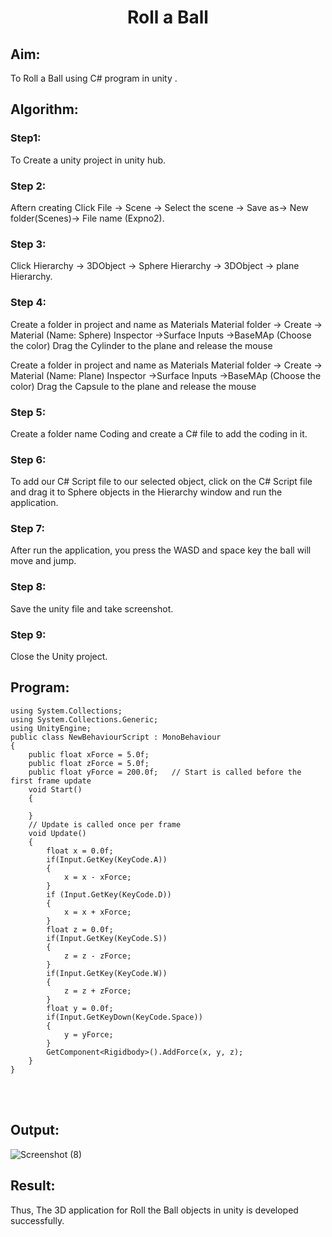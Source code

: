 # <p align="center"> Roll a Ball</p>
## Aim:
To Roll a Ball using C# program in unity .

## Algorithm:
### Step1: 
To Create a unity project in unity hub.

### Step 2: 
Aftern creating Click File -> Scene -> Select the scene -> Save as-> New folder(Scenes)-> File name (Expno2).

### Step 3: 
Click Hierarchy -> 3DObject -> Sphere Hierarchy -> 3DObject -> plane Hierarchy.

### Step 4: 
Create a folder in project and name as Materials Material folder -> Create -> Material (Name: Sphere) Inspector ->Surface Inputs ->BaseMAp (Choose the color) Drag the Cylinder to the plane and release the mouse

Create a folder in project and name as Materials Material folder -> Create -> Material (Name: Plane) Inspector ->Surface Inputs ->BaseMAp (Choose the color) Drag the Capsule to the plane and release the mouse

### Step 5: 
Create a folder name Coding and create a C# file to add the coding in it.

### Step 6: 
To add our C# Script file to our selected object, click on the C# Script file and drag it to Sphere objects in the Hierarchy window and run the application.

### Step 7: 
After run the application, you press the WASD and space key the ball will move and jump.

### Step 8: 
Save the unity file and take screenshot.

### Step 9: 
Close the Unity project.

## Program:
```
using System.Collections;
using System.Collections.Generic;
using UnityEngine;
public class NewBehaviourScript : MonoBehaviour
{   
    public float xForce = 5.0f;
    public float zForce = 5.0f;
    public float yForce = 200.0f;   // Start is called before the first frame update
    void Start()
    {
    
    }
    // Update is called once per frame
    void Update()
    {   
        float x = 0.0f;
        if(Input.GetKey(KeyCode.A))
        {
            x = x - xForce;
        }
        if (Input.GetKey(KeyCode.D))
        {
            x = x + xForce;
        }
        float z = 0.0f;
        if(Input.GetKey(KeyCode.S))
        {
            z = z - zForce;
        }
        if(Input.GetKey(KeyCode.W))
        {
            z = z + zForce;
        }
        float y = 0.0f;
        if(Input.GetKeyDown(KeyCode.Space))
        {
            y = yForce;
        }
        GetComponent<Rigidbody>().AddForce(x, y, z);
    }
}
```
<br>
<br>

## Output:
![Screenshot (8)](https://user-images.githubusercontent.com/75235369/190055531-67450dac-d79e-4d8c-8b73-e24e1cbdefd1.png)

## Result:
Thus, The 3D application for Roll the Ball objects in unity is developed successfully.

